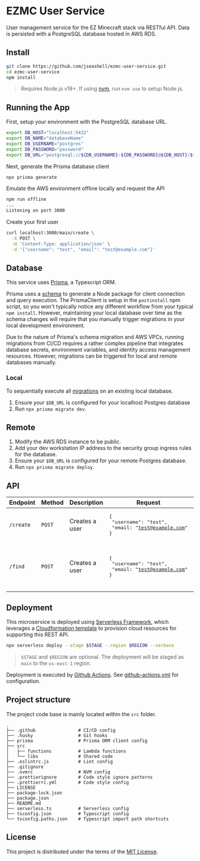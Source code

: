 # EZMC User Service

User management service for the EZ Minecraft stack via RESTful API. Data is persisted with a PostgreSQL database hosted in AWS RDS.

## Install

```sh
git clone https://github.com/jseashell/ezmc-user-service.git
cd ezmc-user-service
npm install
```

> Requires Node.js v18+. If using [nvm](https://nvm.sh), run `nvm use` to setup Node.js.

## Running the App

First, setup your environment with the PostgreSQL database URL.

```sh
export DB_HOST="localhost:5432"
export DB_NAME="databaseName"
export DB_USERNAME="postgres"
export DB_PASSWORD="password"
export DB_URL="postgresql://${DB_USERNAME}:${DB_PASSWORD}@${DB_HOST}/${DB_NAME}"
```

Next, generate the Prisma database client

```sh
npx prisma generate
```

Emulate the AWS environment offline locally and request the API

```sh
npm run offline
...
Listening on port 3000
```

Create your first user

```sh
curl localhost:3000/main/create \
  -X POST \
  -H 'Content-Type: application/json' \
  -d '{"username": "test", "email": "test@example.com"}'
```

## Database

This service uses [Prisma](https://prisma.io), a Typescript ORM.

Prisma uses a [schema](../../prisma/schema.prisma) to generate a Node package for client connection and query execution. The PrismaClient is setup in the `postinstall` npm script, so you won't typically notice any different workflow from your typical `npm install`. However, maintaining your local database over time as the schema changes will require that you manually trigger migrations in your local development environment.

Due to the nature of Prisma's schema migration and AWS VPCs, running migrations from CI/CD requires a rather complex pipeline that integrates database secrets, environment variables, and identity access management resources. However, migrations can be triggered for local and remote databases manually.

### Local

To sequentially execute all [migrations](./prisma/migrations) on an existing local database.

1. Ensure your `$DB_URL` is configured for your localhost Postgres database
1. Run `npx prisma migrate dev`.

## Remote

1. Modify the AWS RDS instance to be public.
1. Add your dev workstation IP address to the security group ingress rules for the database.
1. Ensure your `$DB_URL` is configured for your remote Postgres database.
1. Run `npx prisma migrate deploy`.

## API

|Endpoint|Method|Description|Request|Response|
|--------|------|-----------|-------|--------|
|`/create`|`POST`|Creates a user|<pre>{<br/>  "username": "test",<br/>  "email: "test@example.com"<br/>}</pre>|<pre>{<br/>  "message": "Success",<br/>  "data": ...<br/>}</pre>|
|`/find`|`POST`|Creates a user|<pre>{<br/>  "username": "test",<br/>  "email: "test@example.com"<br/>}</pre>|<pre>{<br/>  "message": "Success",<br/>  "data": ...<br/>}</pre>* Only one of `username` _or_ `email` is required. |

## Deployment

This microservice is deployed using [Serverless Framework](https://www.serverless.com/framework/docs), which leverages a [Cloudformation template](https://aws.amazon.com/cloudformation/resources/templates/) to provision cloud resources for supporting this REST API.

```sh
npx serverless deploy --stage $STAGE --region $REGION --verbose
```

> `$STAGE` and `$REGION` are optional. The deployment will be staged as `main` to the `us-east-1` region.

Deployment is executed by [Github Actions](https://docs.github.com/en/actions). See [github-actions.yml](./.github/workflows/github-actions.yml) for configuration.

## Project structure

The project code base is mainly located within the `src` folder.

```text
.
├── .github                # CI/CD config
├── .husky                 # Git hooks
├── prisma                 # Prisma ORM client config
├── src
│   ├── functions          # Lambda functions
│   └── libs               # Shared code
├── .eslintrc.js           # Lint config
├── .gitignore
├── .nvmrc                 # NVM config
├── .prettierignore        # Code style ignore patterns
├── .prettierrc.yml        # Code style config
├── LICENSE
├── package-lock.json
├── package.json
├── README.md
├── serverless.ts          # Serverless config
├── tsconfig.json          # Typescript config
└── tsconfig.paths.json    # Typescript import path shortcuts
```

## License

This project is distributed under the terms of the [MIT License](./LICENSE).
